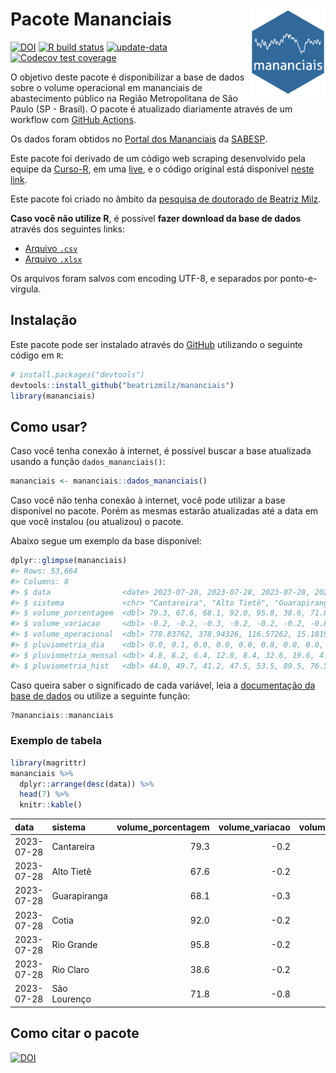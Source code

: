 
<!-- README.md is generated from README.Rmd. Please edit that file -->

# Pacote Mananciais <img src="man/figures/hexlogo.png" align="right" width = "120px"/>

<!-- badges: start -->

[![DOI](https://zenodo.org/badge/DOI/10.5281/zenodo.4733056.svg)](https://doi.org/10.5281/zenodo.4733056)
[![R build
status](https://github.com/beatrizmilz/mananciais/workflows/R-CMD-check/badge.svg)](https://github.com/beatrizmilz/mananciais/actions)
[![update-data](https://github.com/beatrizmilz/mananciais/actions/workflows/2-update_data.yaml/badge.svg)](https://github.com/beatrizmilz/mananciais/actions/workflows/2-update_data.yaml)
[![Codecov test
coverage](https://codecov.io/gh/beatrizmilz/mananciais/branch/master/graph/badge.svg)](https://codecov.io/gh/beatrizmilz/mananciais?branch=master)
<!-- badges: end -->

O objetivo deste pacote é disponibilizar a base de dados sobre o volume
operacional em mananciais de abastecimento público na Região
Metropolitana de São Paulo (SP - Brasil). O pacote é atualizado
diariamente através de um workflow com [GitHub
Actions](https://github.com/beatrizmilz/mananciais/actions).

Os dados foram obtidos no [Portal dos
Mananciais](http://mananciais.sabesp.com.br/Situacao) da
[SABESP](http://site.sabesp.com.br/site/Default.aspx).

Este pacote foi derivado de um código web scraping desenvolvido pela
equipe da [Curso-R](https://www.curso-r.com/), em uma
[live](https://youtu.be/jvZIxrMmOcQ), e o código original está
disponível [neste
link](https://github.com/curso-r/lives/blob/master/drafts/20200730_scraper_sabesp.R).

Este pacote foi criado no âmbito da [pesquisa de doutorado de Beatriz
Milz](https://beatrizmilz.github.io/tese/).

**Caso você não utilize R**, é possível **fazer download da base de
dados** através dos seguintes links:

- [Arquivo
  `.csv`](https://github.com/beatrizmilz/mananciais/raw/master/inst/extdata/mananciais.csv)
- [Arquivo
  `.xlsx`](https://github.com/beatrizmilz/mananciais/blob/master/inst/extdata/mananciais.xlsx?raw=true)

Os arquivos foram salvos com encoding UTF-8, e separados por
ponto-e-vírgula.

## Instalação

Este pacote pode ser instalado através do [GitHub](https://github.com/)
utilizando o seguinte código em `R`:

``` r
# install.packages("devtools")
devtools::install_github("beatrizmilz/mananciais")
library(mananciais)
```

## Como usar?

Caso você tenha conexão à internet, é possível buscar a base atualizada
usando a função `dados_mananciais()`:

``` r
mananciais <- mananciais::dados_mananciais() 
```

Caso você não tenha conexão à internet, você pode utilizar a base
disponível no pacote. Porém as mesmas estarão atualizadas até a data em
que você instalou (ou atualizou) o pacote.

Abaixo segue um exemplo da base disponível:

``` r
dplyr::glimpse(mananciais)
#> Rows: 53,664
#> Columns: 8
#> $ data                <date> 2023-07-28, 2023-07-28, 2023-07-28, 2023-07-28, 2…
#> $ sistema             <chr> "Cantareira", "Alto Tietê", "Guarapiranga", "Cotia…
#> $ volume_porcentagem  <dbl> 79.3, 67.6, 68.1, 92.0, 95.8, 38.6, 71.8, 79.5, 67…
#> $ volume_variacao     <dbl> -0.2, -0.2, -0.3, -0.2, -0.2, -0.2, -0.8, -0.1, -0…
#> $ volume_operacional  <dbl> 778.83762, 378.94326, 116.57262, 15.18190, 107.474…
#> $ pluviometria_dia    <dbl> 0.0, 0.1, 0.0, 0.0, 0.0, 0.8, 0.0, 0.0, 0.2, 0.0, …
#> $ pluviometria_mensal <dbl> 4.8, 8.2, 6.4, 12.0, 8.4, 32.6, 19.6, 4.8, 8.1, 6.…
#> $ pluviometria_hist   <dbl> 44.0, 49.7, 41.2, 47.5, 53.5, 89.5, 76.5, 44.0, 49…
```

Caso queira saber o significado de cada variável, leia a [documentação
da base de
dados](https://beatrizmilz.github.io/mananciais/reference/mananciais.html)
ou utilize a seguinte função:

``` r
?mananciais::mananciais
```

### Exemplo de tabela

``` r
library(magrittr)
mananciais %>% 
  dplyr::arrange(desc(data)) %>% 
  head(7) %>%
  knitr::kable()
```

| data       | sistema      | volume_porcentagem | volume_variacao | volume_operacional | pluviometria_dia | pluviometria_mensal | pluviometria_hist |
|:-----------|:-------------|-------------------:|----------------:|-------------------:|-----------------:|--------------------:|------------------:|
| 2023-07-28 | Cantareira   |               79.3 |            -0.2 |          778.83762 |              0.0 |                 4.8 |              44.0 |
| 2023-07-28 | Alto Tietê   |               67.6 |            -0.2 |          378.94326 |              0.1 |                 8.2 |              49.7 |
| 2023-07-28 | Guarapiranga |               68.1 |            -0.3 |          116.57262 |              0.0 |                 6.4 |              41.2 |
| 2023-07-28 | Cotia        |               92.0 |            -0.2 |           15.18190 |              0.0 |                12.0 |              47.5 |
| 2023-07-28 | Rio Grande   |               95.8 |            -0.2 |          107.47446 |              0.0 |                 8.4 |              53.5 |
| 2023-07-28 | Rio Claro    |               38.6 |            -0.2 |            5.27663 |              0.8 |                32.6 |              89.5 |
| 2023-07-28 | São Lourenço |               71.8 |            -0.8 |           63.77669 |              0.0 |                19.6 |              76.5 |

## Como citar o pacote

[![DOI](https://zenodo.org/badge/DOI/10.5281/zenodo.4733056.svg)](https://doi.org/10.5281/zenodo.4733056)
